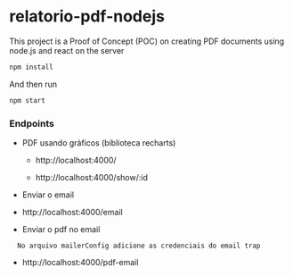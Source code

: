 # relatorio-pdf-nodejs

This project is a Proof of Concept (POC) on creating PDF documents using node.js and react on the server

```bash
npm install
```

And then run

```bash
npm start
```

### Endpoints

- PDF usando gráficos (biblioteca recharts)
  - http://localhost:4000/
  
  - http://localhost:4000/show/:id

- Enviar o email

- http://localhost:4000/email

- Enviar o pdf no email

```
  No arquivo mailerConfig adicione as credenciais do email trap
```

- http://localhost:4000/pdf-email


